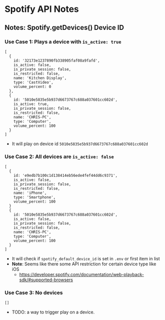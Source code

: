 # Spotify API Notes

## Notes: Spotify.getDevices() Device ID

### Use Case 1: Plays a device with `is_active: true`

```
[
  {
    id: '32173e1237890fb338905faf08a9fafd',
    is_active: false,
    is_private_session: false,
    is_restricted: false,
    name: 'Kitchen Display',
    type: 'CastVideo',
    volume_percent: 0
  },
  {
    id: '5010e5835e5b937d6673767c688a037601cc602d',
    is_active: true,
    is_private_session: false,
    is_restricted: false,
    name: 'CHRIS-PC',
    type: 'Computer',
    volume_percent: 100
  }
]
```

- It will play on device id `5010e5835e5b937d6673767c688a037601cc602d`

### Use Case 2: All devices are `is_active: false`

```
[
  {
    id: 'e9edb7b100c1d138414eb56ede4fef44dd6c9371',
    is_active: false,
    is_private_session: false,
    is_restricted: false,
    name: 'iPhone',
    type: 'Smartphone',
    volume_percent: 100
  }
  {
    id: '5010e5835e5b937d6673767c688a037601cc602d',
    is_active: false,
    is_private_session: false,
    is_restricted: false,
    name: 'CHRIS-PC',
    type: 'Computer',
    volume_percent: 100
  }
]
```

- It will check if `spotify_default_device_id` is set in `.env` or first item in list
- **Note**: Seems like there some API restriction for certain device type like iOS
  - https://developer.spotify.com/documentation/web-playback-sdk/#supported-browsers

### Use Case 3: No devices

```
[]
```

- TODO: a way to trigger play on a device.